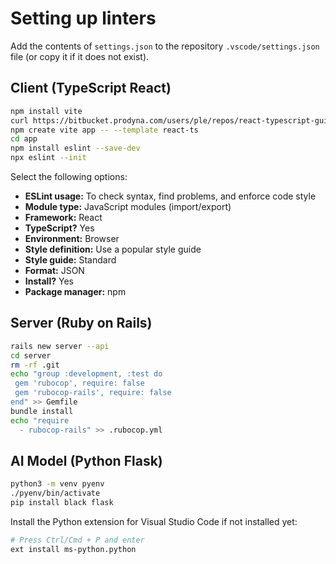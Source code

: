 # Setting up linters

Add the contents of `settings.json` to the repository `.vscode/settings.json` file (or copy it if it does not exist).

## Client (TypeScript React)

```bash
npm install vite
curl https://bitbucket.prodyna.com/users/ple/repos/react-typescript-guide/raw/.gitignore -o .gitignore
npm create vite app -- --template react-ts
cd app
npm install eslint --save-dev
npx eslint --init
```

Select the following options:

- **ESLint usage:** To check syntax, find problems, and enforce code style
- **Module type:** JavaScript modules (import/export)
- **Framework:** React
- **TypeScript?** Yes
- **Environment:** Browser
- **Style definition:** Use a popular style guide
- **Style guide:** Standard
- **Format:** JSON
- **Install?** Yes
- **Package manager:** npm

## Server (Ruby on Rails)

```bash
rails new server --api
cd server
rm -rf .git
echo "group :development, :test do
 gem 'rubocop', require: false
 gem 'rubocop-rails', require: false
end" >> Gemfile
bundle install
echo "require
  - rubocop-rails" >> .rubocop.yml
```

## AI Model (Python Flask)

```bash
python3 -m venv pyenv
./pyenv/bin/activate
pip install black flask
```

Install the Python extension for Visual Studio Code if not installed yet:

```bash
# Press Ctrl/Cmd + P and enter
ext install ms-python.python
```
